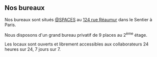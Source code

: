 ## Nos bureaux

Nos bureaux sont situés [@SPACES](https://www.spacesworks.com/fr/paris/reaumur/) au [124 rue Réaumur](https://goo.gl/maps/8LeqGeLmMUHdcNQJ7) dans le Sentier à Paris.

Nous disposons d'un grand bureau privatif de 9 places au 2<sup>ème</sup> étage.

Les locaux sont ouverts et librement accessibles aux collaborateurs 24 heures sur 24, 7 jours sur 7.
